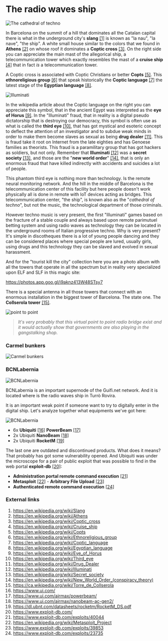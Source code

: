 # The radio waves ship

![The cathedral of techno](../Images/cruz.jpg)

In Barcelona on the summit of a hill that dominates all the Catalan capital there is what in the underground city's **slang** [[1]](https://en.wikipedia.org/wiki/Slang) is known as "la nau", "la nave", "the ship".  A white small house similar to the colors that we found in **Athens** [[2]](https://en.wikipedia.org/wiki/Athens) on whose roof it dominates a **Coptic cross** [[3]](https://en.wikipedia.org/wiki/Coptic_cross).  On the right side you can appreciate the main mast of the allegorical ship, a telecommunication tower which exactly resembles the mast of a **cruise ship** [[4]](https://en.wikipedia.org/wiki/Cruise_ship) that in fact *is* a telecommunication tower.

A Coptic cross is associated with Coptic Christians or better **Copts** [[5]](https://en.wikipedia.org/wiki/Copts). This **ethnoreligious group** [[6]](https://en.wikipedia.org/wiki/Ethnoreligious_group) that speak historically the **Coptic language** [[7]](https://en.wikipedia.org/wiki/Coptic_language) the latest stage of the **Egyptian language** [[8]](https://en.wikipedia.org/wiki/Egyptian_language).

![Illuminati](../Images/1920px-Eye_of_Horus_bw.svg.png)

In the wikipedia article about the Coptic language on the right you can appreciate this symbol, that in the ancient Egypt was interpreted as the **eye of Horus** [[9]](https://en.wikipedia.org/wiki/Eye_of_Horus). In the "Illuminati" fraud, that in reality is a digital pseudo dictatorship that is destroying our democracy, this symbol is often use as what is called the **third eye** [[10]](https://en.wikipedia.org/wiki/Third_eye), that has got mystical and esoteric concept to deflect the attention of an investigator and to subdue weak minds in order to make them become slaves as sexual as being **drug dealer** [[11]](https://en.wikipedia.org/wiki/Drug_Dealer).  This is fraud take it root on Internet from the late eighties and has Genoese families as theorists. This fraud is a paramilitary group that has got hackers as soldiers, but not only.  Remember that **Illuminati** [[12]](https://en.wikipedia.org/wiki/Illuminati) was a **secret society** [[13]](https://en.wikipedia.org/wiki/Secret_society), and those are the "**new world order**" [[14]](https://en.wikipedia.org/wiki/New_World_Order_(conspiracy_theory)), that is only an enormous fraud that have killed indirectly with accidents and suicides a lot of people.

This phantom third eye is nothing more than technology. Is the remote neural monitoring network. And the hill in the middle of Barcelona is the telecommunication center of this facility but here people doesn't work physically all is done in remote with IoT devices acting as bridges. This telecommunication center, "the ship", is known also as the "*cathedral of techno*", but not the music, the technological department of those criminals. 

However techno music is very present, the first "Illuminati" games based on the fracture of a stable couple and always based upon remote parimutuel betting system and using radio waves as technology they can be located in the underground rooms of Italian progressive techno. Why is very present? It's simple in discotheques there is a lot of young people dancing and they can be considered places where special people are lured, usually girls, using drugs and this technology they can be slaved and evolved in sexual harassment.  

And for the "tourist kill the city" collection here you are a photo album with all the towers that operate in all the spectrum but in reality very specialized upon ELF and SLF in this magic site:

https://photos.app.goo.gl/i9aknz413W48STsy7

There is a special antenna in all those towers that connect with an enormous installation in the biggest tower of Barcelona. The state one. The **Collserola tower** [[15]](https://ca.wikipedia.org/wiki/Torre_de_Collserola).

![point to point](../Images/ptpgordete.jpg)

> *It's very probably that this virtual point to point radio bridge exist and it would actually show that governments are also playing in the gangstalking shop.* 

### Carmel bunkers

![Carmel bunkers](../Images/1_aerial_min.jpg)





### BCNLabernia

![BCNLabernia](../Images/BCNlabernia.png)

BCNLabernia is an important supernode of the Guifi.net network. And it is located where is the radio waves ship in Turrò Rovira. 

It is an important weak point if someone want to try to digitally enter in the digital ship. Let's analyze together what equipments we've got here:

![BCNLabernia](../Images/bcnlabernia.png)

- 6x **Ubiquiti** [[16]](https://www.ui.com/) **PowerBeam** [[17]](https://www.ui.com/airmax/powerbeam/) 
- 2x Ubiquiti **NanoBeam** [[18]](https://www.ui.com/airmax/nanobeam-ac-gen2/)
- 2x Ubiquiti **RocketM** [[19]](https://dl.ubnt.com/datasheets/rocketm/RocketM_DS.pdf)

The last one are outdated and discontinued products. What does it means? That probably has got some vulnerability opened. And Ubiquiti was under the microscope for a pair of public exploit that was possible to find in the web portal **exploit-db** [[20]](https://www.exploit-db.com/):

- **Administration portal remote command execution** [[21]](https://www.exploit-db.com/exploits/40044)
- **Metasploit** [[22]](https://en.wikipedia.org/wiki/Metasploit_Project) - **Arbitrary File Upload** [[23]](https://www.exploit-db.com/exploits/39853)
- **Authenticated remote command execution** [[24]](https://www.exploit-db.com/exploits/23735)



###  External links

1. https://en.wikipedia.org/wiki/Slang
2. https://en.wikipedia.org/wiki/Athens
3. https://en.wikipedia.org/wiki/Coptic_cross
4. https://en.wikipedia.org/wiki/Cruise_ship
5. https://en.wikipedia.org/wiki/Copts
6. https://en.wikipedia.org/wiki/Ethnoreligious_group
7. https://en.wikipedia.org/wiki/Coptic_language
8. https://en.wikipedia.org/wiki/Egyptian_language
9. https://en.wikipedia.org/wiki/Eye_of_Horus
10. https://en.wikipedia.org/wiki/Third_eye
11. https://en.wikipedia.org/wiki/Drug_Dealer
12. https://en.wikipedia.org/wiki/Illuminati
13. https://en.wikipedia.org/wiki/Secret_society
14. https://en.wikipedia.org/wiki/New_World_Order_(conspiracy_theory)
15. https://ca.wikipedia.org/wiki/Torre_de_Collserola
16. https://www.ui.com/
17. https://www.ui.com/airmax/powerbeam/
18. https://www.ui.com/airmax/nanobeam-ac-gen2/
19. https://dl.ubnt.com/datasheets/rocketm/RocketM_DS.pdf
20. https://www.exploit-db.com/
21. https://www.exploit-db.com/exploits/40044
22. https://en.wikipedia.org/wiki/Metasploit_Project
23. https://www.exploit-db.com/exploits/39853
24. https://www.exploit-db.com/exploits/23735